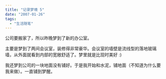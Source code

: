 ```yaml
---
title: "记录梦境 5"
date: "2007-01-26"
tags: 
  - "生活随笔"
---
```


公司要搬家了，所以昨晚梦到了新的办公室。

主要是梦到了两间会议室，装修得非常豪华。会议室的墙壁是流线型的落地玻璃墙，从外面就看到内部的宽敞舒适了。梦里就是比现时美好 :)

我还梦到公司的一块地面没有铺好。于是我开始和水泥，铺地面（不知道为什么要我来做）。一直铺到梦醒。
